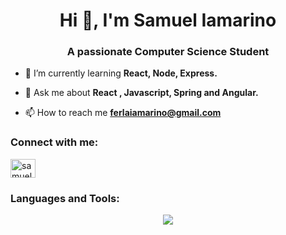 <h1 align="center">Hi 👋, I'm Samuel Iamarino</h1>
<h3 align="center">A passionate Computer Science Student</h3>

- 🌱 I’m currently learning **React, Node, Express.**

- 💬 Ask me about **React , Javascript, Spring and Angular.**

- 📫 How to reach me **ferlaiamarino@gmail.com**

<h3 align="left">Connect with me:</h3>
<p align="left">
<a href="https://linkedin.com/in/samuel ferla iamarino" target="blank"><img align="center" src="https://raw.githubusercontent.com/rahuldkjain/github-profile-readme-generator/master/src/images/icons/Social/linked-in-alt.svg" alt="samuel ferla iamarino" height="30" width="40" /></a>
</p>

<h3 align="left">Languages and Tools:</h3>
<p align="center">
  <a href="https://skillicons.dev">
    <img src="https://skillicons.dev/icons?i=git,java,spring,react,mysql,tailwind,html,css,figma" />
  </a>
</p>
